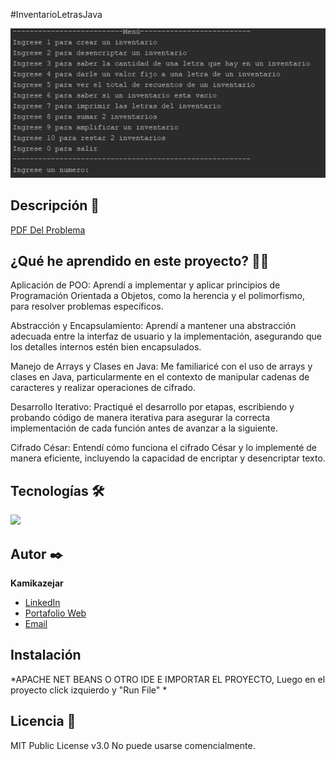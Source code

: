 #InventarioLetrasJava

![Imagen del proyecto](assets/img/menu.png)


## Descripción 📑

[PDF Del Problema](https://github.com/Kamikazejar/InventarioLetrasJava/blob/a63f2fbe54916a6e31cef8f778294dba6a391185/Trabajo%20de%20Programaci%C3%B3n.pdf)


## ¿Qué he aprendido en este proyecto? 🙇🏻 

Aplicación de POO: Aprendí a implementar y aplicar principios de Programación Orientada a Objetos, como la herencia y el polimorfismo, para resolver problemas específicos.

Abstracción y Encapsulamiento: Aprendí a mantener una abstracción adecuada entre la interfaz de usuario y la implementación, asegurando que los detalles internos estén bien encapsulados.

Manejo de Arrays y Clases en Java: Me familiaricé con el uso de arrays y clases en Java, particularmente en el contexto de manipular cadenas de caracteres y realizar operaciones de cifrado.

Desarrollo Iterativo: Practiqué el desarrollo por etapas, escribiendo y probando código de manera iterativa para asegurar la correcta implementación de cada función antes de avanzar a la siguiente.

Cifrado César: Entendí cómo funciona el cifrado César y lo implementé de manera eficiente, incluyendo la capacidad de encriptar y desencriptar texto.

## Tecnologías 🛠
<!-- Iconos sacados de: https://github.com/hendrasob/badges/blob/master/README.md y https://github.com/alexandresanlim/Badges4-README.md-Profile -->
<img src="https://img.shields.io/badge/Java-ED8B00?style=for-the-badge&logo=java&logoColor=white" />

## Autor ✒️
**Kamikazejar**

* <a href="https://www.linkedin.com/in/rodrigocarmonah/" target="_blank">LinkedIn</a>
* <a href="https://rodrigocarmonaherrera.com/" target="_blank">Portafolio Web</a>
* [Email](mailto:rcarmonah@outlook.com)

  
## Instalación 
*APACHE NET BEANS O OTRO IDE E IMPORTAR EL PROYECTO, Luego en el proyecto click izquierdo y "Run File" *
  
## Licencia 📄
MIT Public License v3.0
No puede usarse comencialmente.
